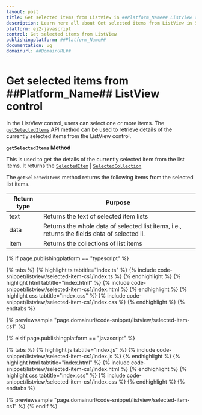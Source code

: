 ```yaml
---
layout: post
title: Get selected items from ListView in ##Platform_Name## ListView control | Syncfusion
description: Learn here all about Get selected items from ListView in Syncfusion ##Platform_Name## ListView control of Syncfusion Essential JS 2 and more.
platform: ej2-javascript
control: Get selected items from ListView
publishingplatform: ##Platform_Name##
documentation: ug
domainurl: ##DomainURL##
---
```


# Get selected items from ##Platform_Name## ListView control

In the ListView control, users can select one or more items. The [`getSelectedItems`](../../api/list-view/#getselecteditems)  API method can be used to retrieve details of the currently selected items from the ListView control.

**`getSelectedItems` Method**

This is used to get the details of the currently selected item from the list items. It returns the [`SelectedItem`](../../api/list-view/selectedItem/) | [`SelectedCollection`](../../api/list-view/selectedCollection/)

The `getSelectedItems` method returns the following items from the selected list items.

| Return type | Purpose |
|------------|-------------------|
| text | Returns the text of selected item lists |
| data | Returns the whole data of selected list items, i.e., returns the fields data of selected li.|
| item | Returns the collections of list items |

{% if page.publishingplatform == "typescript" %}

 {% tabs %}
{% highlight ts tabtitle="index.ts" %}
{% include code-snippet/listview/selected-item-cs1/index.ts %}
{% endhighlight %}
{% highlight html tabtitle="index.html" %}
{% include code-snippet/listview/selected-item-cs1/index.html %}
{% endhighlight %}
{% highlight css tabtitle="index.css" %}
{% include code-snippet/listview/selected-item-cs1/index.css %}
{% endhighlight %}
{% endtabs %}

{% previewsample "page.domainurl/code-snippet/listview/selected-item-cs1" %}

{% elsif page.publishingplatform == "javascript" %}

{% tabs %}
{% highlight js tabtitle="index.js" %}
{% include code-snippet/listview/selected-item-cs1/index.js %}
{% endhighlight %}
{% highlight html tabtitle="index.html" %}
{% include code-snippet/listview/selected-item-cs1/index.html %}
{% endhighlight %}
{% highlight css tabtitle="index.css" %}
{% include code-snippet/listview/selected-item-cs1/index.css %}
{% endhighlight %}
{% endtabs %}

{% previewsample "page.domainurl/code-snippet/listview/selected-item-cs1" %}
{% endif %}